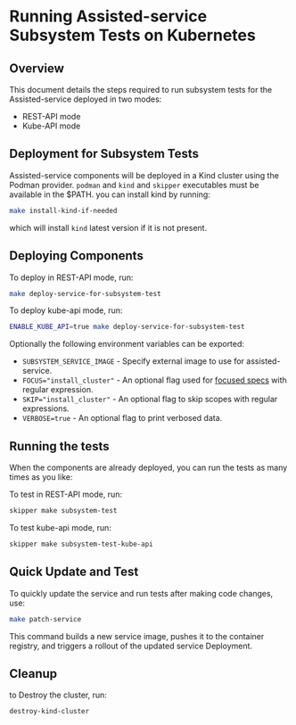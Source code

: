 # Running Assisted-service Subsystem Tests on Kubernetes

## Overview

This document details the steps required to run subsystem tests for the Assisted-service deployed in two modes:
- REST-API mode
- Kube-API mode

## Deployment for Subsystem Tests

Assisted-service components will be deployed in a Kind cluster using the Podman provider. 
`podman` and `kind` and `skipper` executables must be available in the $PATH.
you can install kind by running:

```bash
make install-kind-if-needed
```
which will install `kind` latest version if it is not present.

## Deploying Components

To deploy in REST-API mode, run:

```bash
make deploy-service-for-subsystem-test
```

To deploy kube-api mode, run:

```bash
ENABLE_KUBE_API=true make deploy-service-for-subsystem-test
```

Optionally the following environment variables can be exported:

* `SUBSYSTEM_SERVICE_IMAGE` - Specify external image to use for assisted-service.
* `FOCUS="install_cluster"` - An optional flag used for [focused specs](https://onsi.github.io/ginkgo/#focused-specs) with regular expression.
* `SKIP="install_cluster"` - An optional flag to skip scopes with regular expressions.
* `VERBOSE=true` - An optional flag to print verbosed data.

## Running the tests

When the components are already deployed, you can run the tests as many times as you like:

To test in REST-API mode, run:

```bash
skipper make subsystem-test
```

To test kube-api mode, run:

```bash
skipper make subsystem-test-kube-api
```

## Quick Update and Test

To quickly update the service and run tests after making code changes, use:

```bash
make patch-service
```

This command builds a new service image, pushes it to the container registry, and triggers a rollout of the updated service Deployment.

## Cleanup

to Destroy the cluster, run:

```bash
destroy-kind-cluster
```
